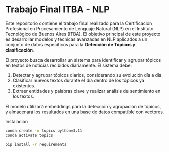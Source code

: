 # Trabajo Final ITBA - NLP
Este repositorio contiene el trabajo final realizado para la Certificacion Profesional en Procesamiento de Lenguaje Natural (NLP) en el Instituto Tecnológico de Buenos Aires (ITBA).
El objetivo principal de este proyecto es desarrollar modelos y técnicas avanzadas en NLP aplicados a un conjunto de datos específicos para la **Detección de Tópicos y clasificación**.

El proyecto busca desarrollar un sistema para identificar y agrupar tópicos en textos de noticias recibidos diariamente. El sistema debe:

1) Detectar y agrupar tópicos diarios, considerando su evolución día a día.
2) Clasificar nuevos textos durante el día dentro de los tópicos ya existentes.
3) Extraer entidades y palabras clave y realizar análisis de sentimiento en los textos.

El modelo utilizará embeddings para la detección y agrupación de tópicos, y almacenará los resultados en una base de datos compatible con vectores.


Instalación
``` bash
conda create -n topics python=3.11
conda activate topics

pip install -r requirements
```
